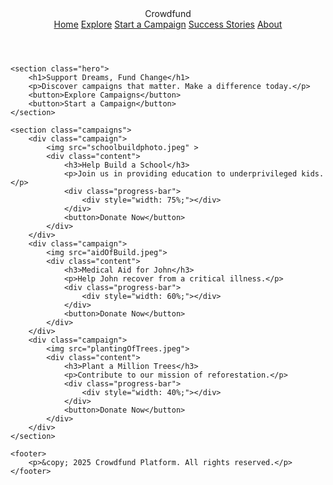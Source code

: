 <!DOCTYPE html>
<html lang="en">
<head>
    <meta charset="UTF-8">
    <meta name="viewport" content="width=device-width, initial-scale=1.0">
    <title>Crowdfunding Platform</title>
    <link rel="stylesheet" href="style.css">
   


</head>
<body>
    <header>
        <div class="logo">Crowdfund</div>
        <nav>
            <a href="/">Home</a>
            <a href="/">Explore</a>
            <a href="/">Start a Campaign</a>
            <a href="/">Success Stories</a>
            <a href="/">About</a>
        </nav>
    </header>

    <section class="hero">
        <h1>Support Dreams, Fund Change</h1>
        <p>Discover campaigns that matter. Make a difference today.</p>
        <button>Explore Campaigns</button>
        <button>Start a Campaign</button>
    </section>

    <section class="campaigns">
        <div class="campaign">
            <img src="schoolbuildphoto.jpeg" >
            <div class="content">
                <h3>Help Build a School</h3>
                <p>Join us in providing education to underprivileged kids.</p>
                <div class="progress-bar">
                    <div style="width: 75%;"></div>
                </div>
                <button>Donate Now</button>
            </div>
        </div>
        <div class="campaign">
            <img src="aidOfBuild.jpeg">
            <div class="content">
                <h3>Medical Aid for John</h3>
                <p>Help John recover from a critical illness.</p>
                <div class="progress-bar">
                    <div style="width: 60%;"></div>
                </div>
                <button>Donate Now</button>
            </div>
        </div>
        <div class="campaign">
            <img src="plantingOfTrees.jpeg">
            <div class="content">
                <h3>Plant a Million Trees</h3>
                <p>Contribute to our mission of reforestation.</p>
                <div class="progress-bar">
                    <div style="width: 40%;"></div>
                </div>
                <button>Donate Now</button>
            </div>
        </div>
    </section>

    <footer>
        <p>&copy; 2025 Crowdfund Platform. All rights reserved.</p>
    </footer>
</body>
</html>
